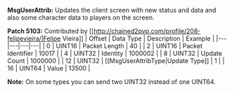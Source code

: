 **MsgUserAttrib:** Updates the client screen with new status and data and also some character data to players on the screen.

**Patch 5103:** Contributed by [[http://chained2pvp.com/profile/208-felipevieira/|Felipe Vieira]]
| Offset | Data Type | Description | Example |
|---|---|---|---|
| 0 | UINT16 | Packet Length | 40 |
| 2 | UINT16 | Packet Identifier | 10017 |
| 4 | UINT32 | Identity | 1000002 |
| 8 | UINT32 | Update Count | 1000000 |
| 12 | UINT32 | [[MsgUserAttribType|Update Type]] | 1 |
| 16 | UINT64 | Value | 13500 |

**Note:** On some types you can send two UINT32 instead of one UINT64.
